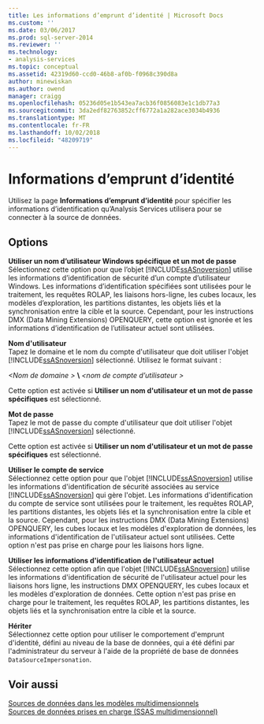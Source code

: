 ```yaml
---
title: Les informations d’emprunt d’identité | Microsoft Docs
ms.custom: ''
ms.date: 03/06/2017
ms.prod: sql-server-2014
ms.reviewer: ''
ms.technology:
- analysis-services
ms.topic: conceptual
ms.assetid: 42319d60-ccd0-46b8-af0b-f0968c390d8a
author: minewiskan
ms.author: owend
manager: craigg
ms.openlocfilehash: 05236d05e1b543ea7acb36f0856083e1c1db77a3
ms.sourcegitcommit: 3da2edf82763852cff6772a1a282ace3034b4936
ms.translationtype: MT
ms.contentlocale: fr-FR
ms.lasthandoff: 10/02/2018
ms.locfileid: "48209719"
---
```

# <a name="impersonation-information"></a>Informations d’emprunt d’identité
  Utilisez la page **Informations d’emprunt d’identité** pour spécifier les informations d’identification qu’Analysis Services utilisera pour se connecter à la source de données.  
  
## <a name="options"></a>Options  
 **Utiliser un nom d’utilisateur Windows spécifique et un mot de passe**  
 Sélectionnez cette option pour que l’objet [!INCLUDE[ssASnoversion](../includes/ssasnoversion-md.md)] utilise les informations d’identification de sécurité d’un compte d’utilisateur Windows. Les informations d’identification spécifiées sont utilisées pour le traitement, les requêtes ROLAP, les liaisons hors-ligne, les cubes locaux, les modèles d’exploration, les partitions distantes, les objets liés et la synchronisation entre la cible et la source. Cependant, pour les instructions DMX (Data Mining Extensions) OPENQUERY, cette option est ignorée et les informations d’identification de l’utilisateur actuel sont utilisées.  
  
 **Nom d'utilisateur**  
 Tapez le domaine et le nom du compte d'utilisateur que doit utiliser l'objet [!INCLUDE[ssASnoversion](../includes/ssasnoversion-md.md)] sélectionné. Utilisez le format suivant :  
  
 *\<Nom de domaine >* **\\**  *\<nom de compte d’utilisateur >*  
  
 Cette option est activée si **Utiliser un nom d'utilisateur et un mot de passe spécifiques** est sélectionné.  
  
 **Mot de passe**  
 Tapez le mot de passe du compte d'utilisateur que doit utiliser l'objet [!INCLUDE[ssASnoversion](../includes/ssasnoversion-md.md)] sélectionné.  
  
 Cette option est activée si **Utiliser un nom d'utilisateur et un mot de passe spécifiques** est sélectionné.  
  
 **Utiliser le compte de service**  
 Sélectionnez cette option pour que l'objet [!INCLUDE[ssASnoversion](../includes/ssasnoversion-md.md)] utilise les informations d'identification de sécurité associées au service [!INCLUDE[ssASnoversion](../includes/ssasnoversion-md.md)] qui gère l'objet. Les informations d'identification du compte de service sont utilisées pour le traitement, les requêtes ROLAP, les partitions distantes, les objets liés et la synchronisation entre la cible et la source. Cependant, pour les instructions DMX (Data Mining Extensions) OPENQUERY, les cubes locaux et les modèles d'exploration de données, les informations d'identification de l'utilisateur actuel sont utilisées. Cette option n'est pas prise en charge pour les liaisons hors ligne.  
  
 **Utiliser les informations d'identification de l'utilisateur actuel**  
 Sélectionnez cette option afin que l'objet [!INCLUDE[ssASnoversion](../includes/ssasnoversion-md.md)] utilise les informations d'identification de sécurité de l'utilisateur actuel pour les liaisons hors ligne, les instructions DMX OPENQUERY, les cubes locaux et les modèles d'exploration de données. Cette option n'est pas prise en charge pour le traitement, les requêtes ROLAP, les partitions distantes, les objets liés et la synchronisation entre la cible et la source.  
  
 **Hériter**  
 Sélectionnez cette option pour utiliser le comportement d'emprunt d'identité, défini au niveau de la base de données, qui a été défini par l'administrateur du serveur à l'aide de la propriété de base de données `DataSourceImpersonation`.  
  
## <a name="see-also"></a>Voir aussi  
 [Sources de données dans les modèles multidimensionnels](multidimensional-models/data-sources-in-multidimensional-models.md)   
 [Sources de données prises en charge &#40;SSAS multidimensionnel&#41;](multidimensional-models/supported-data-sources-ssas-multidimensional.md)  
  
  
